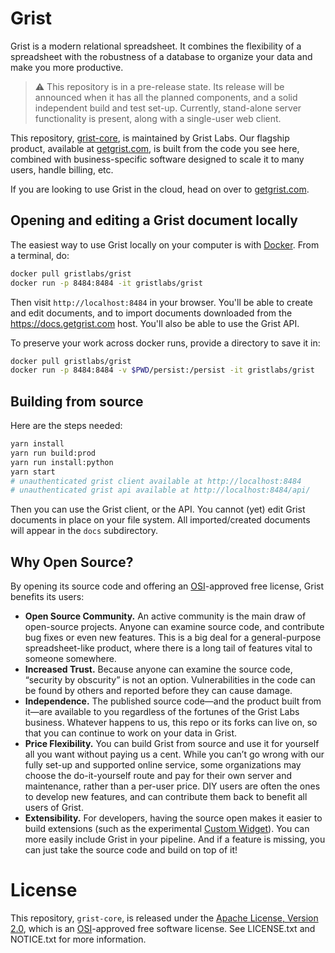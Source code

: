 # Grist

Grist is a modern relational spreadsheet. It combines the flexibility of a spreadsheet with the
robustness of a database to organize your data and make you more productive.

> :warning: This repository is in a pre-release state. Its release will be announced when it has
all the planned components, and a solid independent build and test set-up. Currently, stand-alone
server functionality is present, along with a single-user web client.

This repository, [grist-core](https://github.com/gristlabs/grist-core), is maintained by Grist
Labs. Our flagship product, available at [getgrist.com](https://www.getgrist.com), is built from the code you see
here, combined with business-specific software designed to scale it to many users, handle billing,
etc.

If you are looking to use Grist in the cloud, head on over to [getgrist.com](https://www.getgrist.com).

## Opening and editing a Grist document locally

The easiest way to use Grist locally on your computer is with [Docker](https://www.docker.com/get-started).
From a terminal, do:

```sh
docker pull gristlabs/grist
docker run -p 8484:8484 -it gristlabs/grist
```

Then visit `http://localhost:8484` in your browser. You'll be able to create and edit documents,
and to import documents downloaded from the https://docs.getgrist.com host. You'll also be able
to use the Grist API.

To preserve your work across docker runs, provide a directory to save it in:

```sh
docker pull gristlabs/grist
docker run -p 8484:8484 -v $PWD/persist:/persist -it gristlabs/grist
```

## Building from source

Here are the steps needed:

```sh
yarn install
yarn run build:prod
yarn run install:python
yarn start
# unauthenticated grist client available at http://localhost:8484
# unauthenticated grist api available at http://localhost:8484/api/
```

Then you can use the Grist client, or the API. You cannot (yet) edit Grist documents
in place on your file system. All imported/created documents will appear in the `docs`
subdirectory.


## Why Open Source?

By opening its source code and offering an [OSI](https://opensource.org/)-approved free license,
Grist benefits its users:

- **Open Source Community.** An active community is the main draw of open-source projects. Anyone
  can examine source code, and contribute bug fixes or even new features. This is a big deal for a
  general-purpose spreadsheet-like product, where there is a long tail of features vital to
  someone somewhere.
- **Increased Trust.** Because anyone can examine the source code, “security by obscurity” is not
  an option. Vulnerabilities in the code can be found by others and reported before they can cause
  damage.
- **Independence.** The published source code—and the product built from it—are available to you
  regardless of the fortunes of the Grist Labs business. Whatever happens to us, this repo or its
  forks can live on, so that you can continue to work on your data in Grist.
- **Price Flexibility.** You can build Grist from source and use it for yourself all you want
  without paying us a cent. While you can’t go wrong with our fully set-up and supported online
  service, some organizations may choose the do-it-yourself route and pay for their own server and
  maintenance, rather than a per-user price. DIY users are often the ones to develop new features,
  and can contribute them back to benefit all users of Grist.
- **Extensibility.** For developers, having the source open makes it easier to build extensions (such as the
  experimental [Custom Widget](https://support.getgrist.com/widget-custom/)). You can more easily
  include Grist in your pipeline. And if a feature is missing, you can just take the source code and
  build on top of it!

# License

This repository, `grist-core`, is released under the [Apache License, Version
2.0](http://www.apache.org/licenses/LICENSE-2.0), which is an
[OSI](https://opensource.org/)-approved free software license. See LICENSE.txt and NOTICE.txt for
more information.
